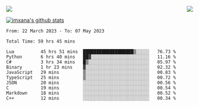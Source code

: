 <p>
  <a href="https://count.getloli.com/"><img src="https://count.getloli.com/get/@xana.readme?theme=moebooru-h"></a>
  <img src="https://weather-icon.journeyad.repl.co/@hangzhou?v=1" align="right">
</p>


<a href="https://github.com/imxana"><img align="center" src="https://github-readme-stats.vercel.app/api?username=imxana&show_icons=true&include_all_commits=true&hide_border=tru&custom_title=imxana%27s%20Github%20Stats" alt="imxana's github stats" /></a> 

<!--START_SECTION:waka-->

```text
From: 22 March 2023 - To: 07 May 2023

Total Time: 59 hrs 45 mins

Lua          45 hrs 51 mins  ███████████████████▒░░░░░   76.73 %
Python       6 hrs 40 mins   ██▓░░░░░░░░░░░░░░░░░░░░░░   11.16 %
C#           3 hrs 34 mins   █▒░░░░░░░░░░░░░░░░░░░░░░░   05.97 %
Binary       1 hr 23 mins    ▓░░░░░░░░░░░░░░░░░░░░░░░░   02.32 %
JavaScript   29 mins         ▒░░░░░░░░░░░░░░░░░░░░░░░░   00.83 %
TypeScript   25 mins         ▒░░░░░░░░░░░░░░░░░░░░░░░░   00.72 %
JSON         20 mins         ░░░░░░░░░░░░░░░░░░░░░░░░░   00.56 %
C            19 mins         ░░░░░░░░░░░░░░░░░░░░░░░░░   00.54 %
Markdown     18 mins         ░░░░░░░░░░░░░░░░░░░░░░░░░   00.52 %
C++          12 mins         ░░░░░░░░░░░░░░░░░░░░░░░░░   00.34 %
```

<!--END_SECTION:waka-->
